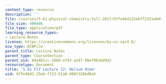 ```yaml
---
content_type: resource
description: ''
file: /courses/5-61-physical-chemistry-fall-2017/97fe46d225ebff2351a8490f326bd0a5_MIT5_61F17_lec22.pdf
file_size: 499446
file_type: application/pdf
learning_resource_types:
- Lecture Notes
license: https://creativecommons.org/licenses/by-nc-sa/4.0/
ocw_type: OCWFile
parent_title: Lecture Notes
parent_type: CourseSection
parent_uid: 84a4b1cc-10b0-e743-a24f-06e70616d942
resourcetype: Document
title: '5.61 F17 Lecture 22: Helium Atom'
uid: 97fe46d2-25eb-ff23-51a8-490f326bd0a5
---
```

